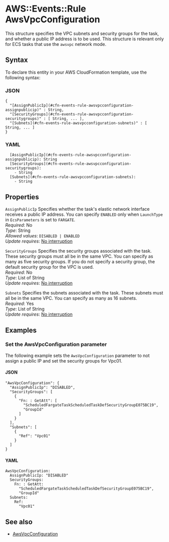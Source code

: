 # AWS::Events::Rule AwsVpcConfiguration<a name="aws-properties-events-rule-awsvpcconfiguration"></a>

This structure specifies the VPC subnets and security groups for the task, and whether a public IP address is to be used\. This structure is relevant only for ECS tasks that use the `awsvpc` network mode\.

## Syntax<a name="aws-properties-events-rule-awsvpcconfiguration-syntax"></a>

To declare this entity in your AWS CloudFormation template, use the following syntax:

### JSON<a name="aws-properties-events-rule-awsvpcconfiguration-syntax.json"></a>

```
{
  "[AssignPublicIp](#cfn-events-rule-awsvpcconfiguration-assignpublicip)" : String,
  "[SecurityGroups](#cfn-events-rule-awsvpcconfiguration-securitygroups)" : [ String, ... ],
  "[Subnets](#cfn-events-rule-awsvpcconfiguration-subnets)" : [ String, ... ]
}
```

### YAML<a name="aws-properties-events-rule-awsvpcconfiguration-syntax.yaml"></a>

```
  [AssignPublicIp](#cfn-events-rule-awsvpcconfiguration-assignpublicip): String
  [SecurityGroups](#cfn-events-rule-awsvpcconfiguration-securitygroups): 
    - String
  [Subnets](#cfn-events-rule-awsvpcconfiguration-subnets): 
    - String
```

## Properties<a name="aws-properties-events-rule-awsvpcconfiguration-properties"></a>

`AssignPublicIp`  <a name="cfn-events-rule-awsvpcconfiguration-assignpublicip"></a>
Specifies whether the task's elastic network interface receives a public IP address\. You can specify `ENABLED` only when `LaunchType` in `EcsParameters` is set to `FARGATE`\.  
*Required*: No  
*Type*: String  
*Allowed values*: `DISABLED | ENABLED`  
*Update requires*: [No interruption](https://docs.aws.amazon.com/AWSCloudFormation/latest/UserGuide/using-cfn-updating-stacks-update-behaviors.html#update-no-interrupt)

`SecurityGroups`  <a name="cfn-events-rule-awsvpcconfiguration-securitygroups"></a>
Specifies the security groups associated with the task\. These security groups must all be in the same VPC\. You can specify as many as five security groups\. If you do not specify a security group, the default security group for the VPC is used\.  
*Required*: No  
*Type*: List of String  
*Update requires*: [No interruption](https://docs.aws.amazon.com/AWSCloudFormation/latest/UserGuide/using-cfn-updating-stacks-update-behaviors.html#update-no-interrupt)

`Subnets`  <a name="cfn-events-rule-awsvpcconfiguration-subnets"></a>
Specifies the subnets associated with the task\. These subnets must all be in the same VPC\. You can specify as many as 16 subnets\.  
*Required*: Yes  
*Type*: List of String  
*Update requires*: [No interruption](https://docs.aws.amazon.com/AWSCloudFormation/latest/UserGuide/using-cfn-updating-stacks-update-behaviors.html#update-no-interrupt)

## Examples<a name="aws-properties-events-rule-awsvpcconfiguration--examples"></a>



### Set the AwsVpcConfiguration parameter<a name="aws-properties-events-rule-awsvpcconfiguration--examples--Set_the_AwsVpcConfiguration_parameter"></a>

The following example sets the `AwsVpcConfiguration` parameter to not assign a public IP and set the security groups for Vpc01\.

#### JSON<a name="aws-properties-events-rule-awsvpcconfiguration--examples--Set_the_AwsVpcConfiguration_parameter--json"></a>

```
"AwsVpcConfiguration": {
  "AssignPublicIp": "DISABLED",
  "SecurityGroups": [
    {
      "Fn: : GetAtt": [
        "ScheduledFargateTaskScheduledTaskDefSecurityGroupE075BC19",
        "GroupId"
      ]
    }
  ],
  "Subnets": [
    {
      "Ref": "Vpc01"
    }
  ]
}
```

#### YAML<a name="aws-properties-events-rule-awsvpcconfiguration--examples--Set_the_AwsVpcConfiguration_parameter--yaml"></a>

```
AwsVpcConfiguration:
  AssignPublicIp: "DISABLED"
  SecurityGroups:
    Fn: : GetAtt:
      "ScheduledFargateTaskScheduledTaskDefSecurityGroupE075BC19",
      "GroupId"
  Subnets:
    Ref: 
      "Vpc01"
```

## See also<a name="aws-properties-events-rule-awsvpcconfiguration--seealso"></a>
+ [AwsVpcConfiguration](https://docs.aws.amazon.com/eventbridge/latest/APIReference/API_AwsVpcConfiguration.html)